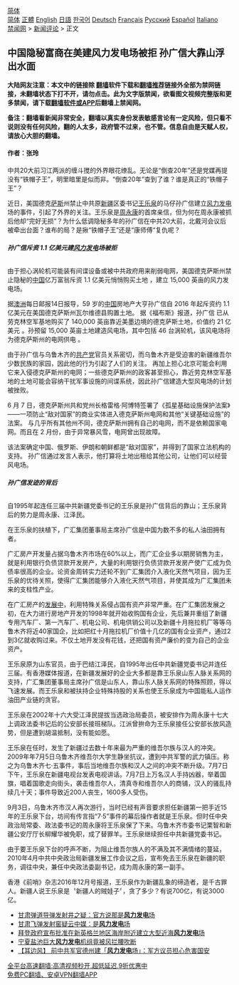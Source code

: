  <!-- 面包屑导航 --> <div class="breadcrumb"><!-- GTranslate: https://gtranslate.io/ -->  <div class="switcher notranslate">  <div class="selected">  <a href="#" onclick="return false;"> 简体</a>  </div>  <div class="option">  <a href="https://www.bannedbook.org" onclick="doGTranslate('zh-CN|zh-CN');jQuery('div.switcher div.selected a').html(jQuery(this).html());return false;" title="简体中文" class="nturl selected"> 简体</a>  <a href="https://www.bannedbook.org/zh-tw/" onclick="doGTranslate('zh-CN|zh-TW');jQuery('div.switcher div.selected a').html(jQuery(this).html());return false;" title="繁體中文" class="nturl"> 正體</a>  <a href="https://www.bannedbook.org/en/" onclick="doGTranslate('zh-CN|en');jQuery('div.switcher div.selected a').html(jQuery(this).html());return false;" title="English" class="nturl"> English</a>  <a href="https://www.bannedbook.org/ja/" onclick="doGTranslate('zh-CN|ja');jQuery('div.switcher div.selected a').html(jQuery(this).html());return false;" title="日本語" class="nturl"> 日語</a>  <a href="https://www.bannedbook.org/ko/" onclick="doGTranslate('zh-CN|ko');jQuery('div.switcher div.selected a').html(jQuery(this).html());return false;" title="한국어" class="nturl"> 한국어</a>  <a href="https://www.bannedbook.org/de/" onclick="doGTranslate('zh-CN|de');jQuery('div.switcher div.selected a').html(jQuery(this).html());return false;" title="Deutsch" class="nturl"> Deutsch</a>  <a href="https://www.bannedbook.org/fr/" onclick="doGTranslate('zh-CN|fr');jQuery('div.switcher div.selected a').html(jQuery(this).html());return false;" title="Français" class="nturl"> Français</a>  <a href="https://www.bannedbook.org/ru/" onclick="doGTranslate('zh-CN|ru');jQuery('div.switcher div.selected a').html(jQuery(this).html());return false;" title="Русский" class="nturl"> Русский</a>  <a href="https://www.bannedbook.org/es/" onclick="doGTranslate('zh-CN|es');jQuery('div.switcher div.selected a').html(jQuery(this).html());return false;" title="Español" class="nturl"> Español</a>  <a href="https://www.bannedbook.org/it/" onclick="doGTranslate('zh-CN|it');jQuery('div.switcher div.selected a').html(jQuery(this).html());return false;" title="Italiano" class="nturl"> Italiano</a>  </div>  </div>      <div class='breadcrumb-sub'><!-- Breadcrumb NavXT 6.3.0 --> <a href="https://www.bannedbook.org/" class="home">禁闻网</a> &gt; <a href="https://www.bannedbook.org/bnews/comments/" class="category">新闻评论</a> &gt; 正文</div></div><h2>中国隐秘富商在美建风力发电场被拒 孙广信大靠山浮出水面</h2> <p class="notice"><b>大陆网友注意：本文中的链接除 <a href="https://github.com/bannedbook/fanqiang" >翻墙</a>软件下载和<a href="https://github.com/killgcd/justmysocks/blob/master/README.md">翻墙推荐</a>链接外全部为禁网链接，未翻墙状态下打不开，请勿点击。此为文字版禁闻，欲看图文视频完整版和更多禁闻，请下载<a href="https://github.com/bannedbook/fanqiang">翻墙软件或APP</a>后翻墙上禁闻网。</p><p>备注：翻墙看新闻非常安全，翻墙以真实身份发表敏感言论有一定风险，但只看不说则没有任何风险，翻的人太多，政府管不过来，也不管。信息自由是天赋人权，请放心大胆的翻墙。</b></p>  <div class="entry"> <p>              <a href="https://i0.wp.com/upload-images-bucket-v64rleca837do.s3.eu-west-1.amazonaws.com/wp-content/uploads/2021/08/14173153/0814-%E5%AD%99.jpg?fit=1280%2C720&#038;ssl=1" data-caption=""></a>                            </p> <h4><strong>作者：张玲</strong></h4> <p>中共20大前习江两派的缠斗搅的外界眼花缭乱。无论是“倒查20年”还是党媒再提没有“铁帽子王”，明里暗里是似而非。“倒查20年”查到了谁？谁是真正的“铁帽子王”？</p> <p>近日，美国德克<span class='wp_keywordlink'><a href="https://www.bannedbook.org/forum5/topic42.html" title="萨斯、诚信与自救" target="_blank">萨斯</a></span>州禁止中共原<a href="https://www.bannedbook.org/bnews/tag/%e6%96%b0%e7%96%86/" class="st_tag internal_tag" rel="tag" title="标签 新疆 下的日志">新疆</a>区委书记<a href="https://www.bannedbook.org/bnews/tag/%e7%8e%8b%e4%b9%90%e6%b3%89/" class="st_tag internal_tag" rel="tag" title="标签 王乐泉 下的日志">王乐泉</a>的马仔孙广信建立<a href="https://www.bannedbook.org/bnews/tag/%E9%A3%8E%E5%8A%9B/" class="st_tag internal_tag" rel="tag" title="标签 风力 下的日志">风力</a><a href="https://www.bannedbook.org/bnews/tag/%E5%8F%91%E7%94%B5/" class="st_tag internal_tag" rel="tag" title="标签 发电 下的日志">发电</a>场的事件，引起了外界的关注。王乐泉是<span class='wp_keywordlink'><a href="https://www.bannedbook.org/forum2/topic2891.html" title="《周永康其人》《周永康传》" target="_blank">周永康</a></span>的首席亲信，但为何在周永康被抓后他却“完好无损”？为什么低调隐秘多年的孙广信在中共20大前，北戴河会议后被牵出台面？谁布的局？是揪“铁帽子王”还是“康师傅“复仇呢？</p> <h6><strong>孙广信斥资 1.1 亿美元建<a href="https://www.bannedbook.org/bnews/tag/%E9%A3%8E%E5%8A%9B%E5%8F%91%E7%94%B5/" class="st_tag internal_tag" rel="tag" title="标签 风力发电 下的日志">风力发电</a>场被拒</strong></h6> <p>由于担心涡轮机可能装有间谍设备或被中共政府用来削弱电网，美国德克萨斯州禁止隐秘的<span class='wp_keywordlink_affiliate'><a href="https://www.bannedbook.org/" title="中国" target="_blank">中国</a></span>亿万富翁斥资 1.1 亿美元悄悄购买土地 ，建立 15,000 英亩的风力发电场。</p> <p>据<a href="https://www.bannedbook.org/bnews/tag/%e6%be%b3%e6%b4%b2/" class="st_tag internal_tag" rel="tag" title="标签 澳洲 下的日志">澳洲</a>每日邮报14日报导，59 岁的<a href="https://www.bannedbook.org/bnews/tag/%E4%B8%AD%E5%9B%BD/" class="st_tag internal_tag" rel="tag" title="标签 中国 下的日志">中国</a>房地产大亨孙广信自 2016 年起斥资约 1.1 亿美元在美国德克萨斯州瓦尔维德县购置土地。 据《福布斯》报道，孙广信 已从劳克林空军基地购买了 140,000 英亩靠近美墨边境的德克萨斯土地，价值约 21 亿美元 。孙预留 15,000 英亩土地建造风电场，其中包括 46 台涡轮机，该风电场将为德克萨斯州的电网供电 。</p>  <p>由于孙广信与乌鲁木齐的<a href="https://www.bannedbook.org/bnews/tag/%e5%85%b1%e4%ba%a7%e5%85%9a/" class="st_tag internal_tag" rel="tag" title="标签 共产党 下的日志">共产党</a>官员关系密切，而乌鲁木齐是受迫害的新疆维吾尔少数民族的家园，因此他的行为引起了人们的关注。 再加上担心北京可能会利用它来入侵德克萨斯州的电网；一些德克萨斯州的政客甚至担心，靠近劳克林空军基地的土地可能会容纳干扰军事设施的间谍系统，因此孙广信建造大型风电场的计划被挫败。</p> <p>6 月 7 日，德克萨斯州共和党州长格雷格·阿博特签署了《孤星基础设施保护法案》——一项防止“敌对国家”的商业实体进入德克萨斯州电网和其他“关键基础设施”的法案。 与几乎所有其他州不同，德克萨斯州拥有自己的电网，而不是依赖国家电网。而且在 2 月份，由于异常暴风雪，电网曾出现故障。</p> <p>该法案确定中国、俄罗斯、伊朗和朝鲜都是“敌对国家”，并得到了国家立法机构的支持。 孙广信通过发言人表示，他打算将土地出租给其他公司，让他们可以经营风电场。</p> <h6><strong>孙广信发迹的背后</strong></h6> <p>自1995年起连任三届中共新疆党委书记的王乐泉是孙广信背后的靠山；王乐泉背后的势力是周永康、江泽民。</p> <p>在王乐泉的扶植下，广汇集团董事局主席孙广信是中国为数不多的私人油田拥有者。</p>  <p>广汇房产开发量占据乌鲁木齐市场在60%以上，而广汇企业多以期房销售为主，就是利用银行负债贷款开发房产，大量的利用银行负债贷款开发房产使广汇成为负债率很高的企业。论资金周转实力还轮不到广汇集团介入液化天然气项目，因为王乐泉的优待关照，使得广汇集团能够介入液化天然气项目，并使其成为广汇集团未来的支柱性产业。</p> <p>在广汇房产的<span class='wp_keywordlink'><a href="https://www.bannedbook.org/forum11/topic335.html" title="禁片：发展中出现的问题，只能靠发展解决？" target="_blank">发展中</a></span>，利用特殊关系侵占国有资产非常严重。在广汇集团发展之初，在大力进行房地产开发的1998年就开始收购国有企业，先后兼并重组了新疆专用汽车厂、第一汽车厂、机电公司、机电供销公司以及新疆十月拖拉机厂等等乌鲁木齐将近40家国企，比如把红十月拖拉机厂价值十几亿的国有企业资产，通过2到3亿就收购过来。不仅土地开发没有花钱，还把国有资产廉价的变为自己的企业资产。</p> <p>王乐泉原为山东官员，由于巴结江泽民，自1995年出任中共新疆党委书记并连任三届。有香港媒体报道，在新疆发展好的企业大多都是靠王乐泉山东人脉关系网的支持，广汇集团董事局主席孙广信是山东人，靠山东人脉关系网的特殊照顾，得以飞速发展。而王乐泉和被扶持企业特殊持股的关系也使王乐泉成为中国能私人运作油田产业链的贪官。</p> <p>王乐泉在2002年十六大受江泽民提拔当选政治局委员，被安排作为周永康十七大上调政法委书记后的公安部长接班梯队。江派曾拚命为王乐泉接任公安部长放风造势，但是遭到胡温抵制，没有能如愿。</p> <p>王乐泉在任时，发生了新疆过去数十年来最为严重的维吾尔族与汉人的冲突。2009年年7月5日乌鲁木齐维吾尔大学生静坐抗议，遭到中共军警的武力镇压。称之为乌鲁木齐七·五事件，事后当地维吾尔族和汉人之间的冲突不断升级。7月7日下午，王乐泉在新疆电视台发表电视讲话。7月7日上万名汉人手持凶器，举着国旗，唱着国歌走向街头，袭击维吾尔人，清真寺和维吾尔人的商铺，汉人的骚乱持续几十天；事件导致近200人丧生，1600多人受伤。</p>  <p>9月3日，乌鲁木齐市汉人再次游行，当时已经有声音要求担任新疆第一把手近15年的王乐泉下台，坊间有传言指“7·5”事件的幕后操作者就是王乐泉。但时任中央政治局常委、政法委书记的周永康将王乐泉保了下来。乌鲁木齐市委书记栗智和新疆公安厅厅长柳耀华被免职，成了替罪羊。王乐泉继续担任中共新疆党委书记。</p> <p>由于要王乐泉下台的呼声不断，为阻止维吾尔族人的不满及其不满情绪的蔓延，2010年4月中共中央政治局新疆发展工作会议之后，宣布免去王乐泉在新疆的职务，调往中央，兼任中央政法委副书记，成为周永康的第一副手。</p> <p>香港《前哨》杂志2016年12月号报道，王乐泉作为新疆乱象的缔造者，是千古罪人。新疆人说王乐泉是〝新疆人的贼娃子〞，贪了多少？有说700亿，有说3000亿。</p> <ul class='op-related-articles' title='相关阅读'> <li><a href='https://www.bannedbook.org/bnews/headline/20210706/1581795.html' target='_blank'>甘肃弹道导弹发射井之疑：官方说那是<b>风力发电</b>场</a></li> <li><a href='https://www.bannedbook.org/bnews/baitai/20210706/1581677.html' target='_blank'>甘肃飞弹发射窖疑云中媒：是<b>风力发电</b>场</a></li> <li><a href='https://www.bannedbook.org/bnews/worldnews/usa/20210512/1544553.html' target='_blank'>拜登政府宣布批准在新英格兰地区海岸附近建立大型近海<b>风力发电</b>场</a></li> <li><a href='https://www.bannedbook.org/bnews/cbnews/20210301/1495824.html' target='_blank'>宁夏盐池巨大<b>风力发电</b>机组竟被风拦腰吹断</a></li> <li><a href='https://www.bannedbook.org/bnews/headline/20201218/1450379.html' target='_blank'>【耳边风】 前中共军官德州建「<b>风力发电</b>场」：军方议员担心危害国安</a></li> </ul> <p class="texttj"> <a href="https://github.com/bannedbook/fanqiang/wiki/V2ray%E6%9C%BA%E5%9C%BA" target="_blank">全平台高速翻墙:高清视频秒开,超低延迟,9折优惠中</a><br/> <a href="https://github.com/bannedbook/fanqiang/wiki/%E7%A6%81%E9%97%BB%E7%BD%91%E5%AE%89%E5%8D%93%E7%BF%BB%E5%A2%99%E6%96%B0%E9%97%BBAPP" target="_blank">免费PC翻墙、安卓VPN翻墙APP</a></p><p>&nbsp;</p> <a name='sharetosocial'></a>  <div style="margin-bottom:5px;padding-bottom:5px;clear:both"> <div id="archive-pix-1" class="banner-ads"> <!-- AuctionX Display platform tag START --> <div id="26318x728x90x621x_ADSLOT2" clicktrack="%%CLICK_URL_ESC%%"></div> <!-- AuctionX Display platform tag END --> </div> <div id="archive-pix-2" class="banner-ads"> <!-- AuctionX Display platform tag START --> <div id="26315x300x250x621x_ADSLOT2" clicktrack="%%CLICK_URL_ESC%%"></div> <!-- AuctionX Display platform tag END --> </div> </div>  <div id="archive-pix-1" class="banner-ads"> <!-- AuctionX Display platform tag START --> <div id="26318x728x90x621x_ADSLOT3" clicktrack="%%CLICK_URL_ESC%%"></div> <!-- AuctionX Display platform tag END --> </div> </div><!--END ENTRY--> 